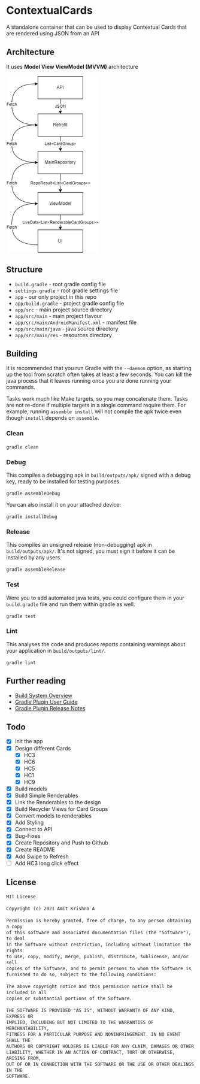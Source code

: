 # ContextualCards

A standalone container that can be used to display Contextual Cards that are rendered using JSON from an API

## Architecture

It uses **Model View ViewModel (MVVM)** architecture <br> <br>
![Architecture Diagram](https://github.com/akri16/ContextualCards/blob/master/assets/arch-diagram.png)

## **Structure**

- `build.gradle` - root gradle config file
- `settings.gradle` - root gradle settings file
- `app` - our only project in this repo
- `app/build.gradle` - project gradle config file
- `app/src` - main project source directory
- `app/src/main` - main project flavour
- `app/src/main/AndroidManifest.xml` - manifest file
- `app/src/main/java` - java source directory
- `app/src/main/res` - resources directory

## **Building**

It is recommended that you run Gradle with the `--daemon` option, as starting up the tool from scratch often takes at least a few seconds. You can kill the java process that it leaves running once you are done running your commands.

Tasks work much like Make targets, so you may concatenate them. Tasks are not re-done if multiple targets in a single command require them. For example, running `assemble install` will not compile the apk twice even though `install` depends on `assemble`.

### **Clean**

`gradle clean`

### **Debug**

This compiles a debugging apk in `build/outputs/apk/` signed with a debug key, ready to be installed for testing purposes.

`gradle assembleDebug`

You can also install it on your attached device:

`gradle installDebug`

### **Release**

This compiles an unsigned release (non-debugging) apk in `build/outputs/apk/`. It's not signed, you must sign it before it can be installed by any users.

`gradle assembleRelease`

### **Test**

Were you to add automated java tests, you could configure them in your `build.gradle` file and run them within gradle as well.

`gradle test`

### **Lint**

This analyses the code and produces reports containing warnings about your application in `build/outputs/lint/`.

`gradle lint`

## **Further reading**

- [Build System Overview](https://developer.android.com/sdk/installing/studio-build.html)
- [Gradle Plugin User Guide](http://tools.android.com/tech-docs/new-build-system/user-guide)
- [Gradle Plugin Release Notes](http://tools.android.com/tech-docs/new-build-system)

## Todo

- [x]  Init the app
- [x]  Design different Cards
    - [x]  HC3
    - [x]  HC6
    - [x]  HC5
    - [x]  HC1
    - [x]  HC9
- [x]  Build models
- [x]  Build Simple Renderables
- [x]  Link the Renderables to the design
- [x]  Build Recycler Views for Card Groups
- [x]  Convert models to renderables
- [x]  Add Styling
- [x]  Connect to API
- [x]  Bug-Fixes
- [x]  Create Repository and Push to Github
- [x]  Create README
- [x]  Add Swipe to Refresh
- [ ]  Add HC3 long click effect

## License

    MIT License

    Copyright (c) 2021 Amit Krishna A

    Permission is hereby granted, free of charge, to any person obtaining a copy
    of this software and associated documentation files (the "Software"), to deal
    in the Software without restriction, including without limitation the rights
    to use, copy, modify, merge, publish, distribute, sublicense, and/or sell
    copies of the Software, and to permit persons to whom the Software is
    furnished to do so, subject to the following conditions:

    The above copyright notice and this permission notice shall be included in all
    copies or substantial portions of the Software.

    THE SOFTWARE IS PROVIDED "AS IS", WITHOUT WARRANTY OF ANY KIND, EXPRESS OR
    IMPLIED, INCLUDING BUT NOT LIMITED TO THE WARRANTIES OF MERCHANTABILITY,
    FITNESS FOR A PARTICULAR PURPOSE AND NONINFRINGEMENT. IN NO EVENT SHALL THE
    AUTHORS OR COPYRIGHT HOLDERS BE LIABLE FOR ANY CLAIM, DAMAGES OR OTHER
    LIABILITY, WHETHER IN AN ACTION OF CONTRACT, TORT OR OTHERWISE, ARISING FROM,
    OUT OF OR IN CONNECTION WITH THE SOFTWARE OR THE USE OR OTHER DEALINGS IN THE
    SOFTWARE.

